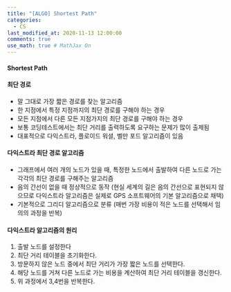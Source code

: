 ```yaml
---
title: "[ALGO] Shortest Path"
categories: 
  - CS
last_modified_at: 2020-11-13 12:00:00
comments: true
use_math: true # MathJax On
---
```


#### Shortest Path

#### 최단 경로
- 말 그대로 가장 짧은 경로를 찾는 알고리즘
- 한 지점에서 특정 지점까지의 최단 경로를 구해야 하는 경우
- 모든 지점에서 다른 모든 지점가지의 최단 경로를 구해야 하는 경우
- 보통 코딩테스트에서는 최단 거리를 출력하도록 요구하는 문제가 많이 출제됨
- 대표적으로 다익스트라, 플로이드 워셜, 벨만 포드 알고리즘이 있음


#### 다익스트라 최단 경로 알고리즘
- 그래프에서 여러 개의 노드가 있을 때, 특정한 노드에서 출발하여 다른 노드로 가는 각각의 최단 경로를 구해주는 알고리즘
- 음의 간선이 없을 때 정상적으로 동작 (현실 세계의 길은 음의 간선으로 표현되지 않으므로 다익스트라 알고리즘은 실제로 GPS 소프트웨어의 기본 알고리즘으로 채택)
- 기본적으로 그리디 알고리즘으로 분류 (매번 가장 비용이 적은 노드를 선택해서 임의의 과정을 반복)

#### 다익스트라 알고리즘의 원리
1. 출발 노드를 설정한다
2. 최단 거리 테이블을 초기화한다.
3. 방문하지 않은 노드 중에서 최단 거리가 가장 짧은 노드를 선택한다.
4. 해당 노드를 거쳐 다른 노드로 가는 비용을 계산하여 최단 거리 테이블을 갱신한다.
5. 위 과정에서 3,4번을 반복한다.


